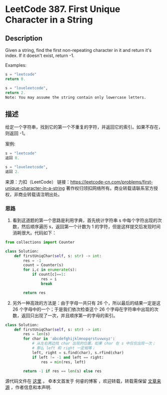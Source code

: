 # LeetCode 387. First Unique Character in a String

## Description

Given a string, find the first non-repeating character in it and return it's index. If it doesn't exist, return -1.

Examples:

```py
s = "leetcode"
return 0.

s = "loveleetcode",
return 2.
Note: You may assume the string contain only lowercase letters.
```

## 描述

给定一个字符串，找到它的第一个不重复的字符，并返回它的索引。如果不存在，则返回 -1。

案例:

```py
s = "leetcode"
返回 0.

s = "loveleetcode",
返回 2.
```
来源：力扣（LeetCode）
链接：https://leetcode-cn.com/problems/first-unique-character-in-a-string
著作权归领扣网络所有。商业转载请联系官方授权，非商业转载请注明出处。

### 思路

1. 看到这道题的第一个思路是利用字典，首先统计字符串 s 中每个字符出现的次数，然后顺序遍历 s，返回第一个计数为 1 的字符，但是这样提交后发现时间消耗很大。代码如下：

```py
from collections import Counter

class Solution:
    def firstUniqChar(self, s: str) -> int:
        res = -1
        count = Counter(s)
        for i,c in enumerate(s):
            if count[c]==1:
                res = i
                break

        return res
```
2. 另外一种高效的方法是：由于字母一共只有 26 个，所以最后的结果一定是这 26 个字母中的一个；于是我们依次检查这个 26 个字母在字符串中出现的次数，返回只出现了一次，并且顺序第一的字母的索引。

```py
class Solution:
    def firstUniqChar(self, s: str) -> int:
        res = len(s)
        for char in 'abcdefghijklmnopqrstuvwxyz':
            # 从左右两边找 char 出现的位置，如果 char 在 s 中仅仅出现一次；
            # 那么 left 和 right 一定相等；
            left, right = s.find(char), s.rfind(char)
            if left != -1 and left == right:
                res = min(res, left)

        return -1 if res == len(s) else res
```

源代码文件在 [这里](https://github.com/ruicore/Algorithm/blob/master/LeetCode/2019-08-03-387-First-Unique-Character-in-a-String.py) 。
©本文首发于 何睿的博客 ，欢迎转载，转载需保留 [文章来源](https://ruicore.cn/leetcode-387-first-unique-character-in-a-string/) ，作者信息和本声明.
